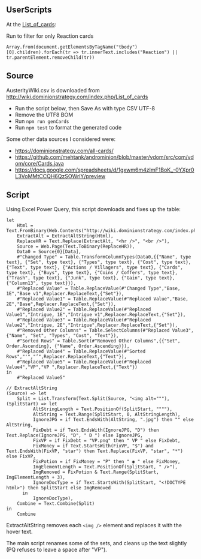 ## UserScripts

At the [List_of_cards](http://wiki.dominionstrategy.com/index.php/List_of_cards):

Run to filter for only Reaction cards

    Array.from(document.getElementsByTagName("tbody")[0].children).forEach(tr => tr.innerText.includes("Reaction") || tr.parentElement.removeChild(tr))

## Source

AusterityWiki.csv is downloaded from http://wiki.dominionstrategy.com/index.php/List_of_cards

* Run the script below, then Save As with type CSV UTF-8
* Remove the UTF8 BOM
* Run `npm run genCards`
* Run `npm test` to format the generated code

Some other data sources I considered were:

* https://dominionstrategy.com/all-cards/
* https://github.com/mehtank/androminion/blob/master/vdom/src/com/vdom/core/Cards.java
* https://docs.google.com/spreadsheets/d/1gxwm6m4zImF1BoK_-0YXpr0L3VoMMtCCQH6QzSOWrlY/preview

## Script

Using Excel Power Query, this script downloads and fixes up the table:

```
let
    Html = Text.FromBinary(Web.Contents("http://wiki.dominionstrategy.com/index.php/List_of_cards")),
    ExtractAlt = ExtractAltString(Html),
    ReplaceHR = Text.Replace(ExtractAlt, "<hr />", "<br />"),
    Source = Web.Page(Text.ToBinary(ReplaceHR)),
    Data0 = Source{0}[Data],
    #"Changed Type" = Table.TransformColumnTypes(Data0,{{"Name", type text}, {"Set", type text}, {"Types", type text}, {"Cost", type text}, {"Text", type text}, {"Actions / Villagers", type text}, {"Cards", type text}, {"Buys", type text}, {"Coins / Coffers", type text}, {"Trash", type text}, {"Junk", type text}, {"Gain", type text}, {"Column13", type text}}),
    #"Replaced Value" = Table.ReplaceValue(#"Changed Type","Base, 1E","Base v1",Replacer.ReplaceText,{"Set"}),
    #"Replaced Value1" = Table.ReplaceValue(#"Replaced Value","Base, 2E","Base",Replacer.ReplaceText,{"Set"}),
    #"Replaced Value2" = Table.ReplaceValue(#"Replaced Value1","Intrigue, 1E","Intrigue v1",Replacer.ReplaceText,{"Set"}),
    #"Replaced Value3" = Table.ReplaceValue(#"Replaced Value2","Intrigue, 2E","Intrigue",Replacer.ReplaceText,{"Set"}),
    #"Removed Other Columns" = Table.SelectColumns(#"Replaced Value3",{"Name", "Set", "Types", "Cost", "Text"}),
    #"Sorted Rows" = Table.Sort(#"Removed Other Columns",{{"Set", Order.Ascending}, {"Name", Order.Ascending}}),
    #"Replaced Value4" = Table.ReplaceValue(#"Sorted Rows","'","’",Replacer.ReplaceText,{"Text"}),
    #"Replaced Value5" = Table.ReplaceValue(#"Replaced Value4","VP","VP ",Replacer.ReplaceText,{"Text"})
in
    #"Replaced Value5"

// ExtractAltString 
(Source) => let
    Split = List.Transform(Text.Split(Source, "<img alt="""), (SplitStart) => let
          AltStringLength = Text.PositionOf(SplitStart, """"),
          AltString = Text.Range(SplitStart, 0, AltStringLength),
          IgnoreJPG = if Text.EndsWith(AltString, ".jpg") then "" else AltString,
          FixDebt = if Text.EndsWith(IgnoreJPG, "D") then Text.Replace(IgnoreJPG, "D", " D ") else IgnoreJPG,
          FixVP = if FixDebt = "VP.png" then " VP " else FixDebt,
          FixMoney = if Text.StartsWith(FixVP, "$") and Text.EndsWith(FixVP, "star") then Text.Replace(FixVP, "star", "*") else FixVP,
          FixPotion = if FixMoney = "P" then " ◉ " else FixMoney,
          ImgElementLength = Text.PositionOf(SplitStart, " />"),
          ImgRemoved = FixPotion & Text.Range(SplitStart, ImgElementLength + 3),
          IgnoreDocType = if Text.StartsWith(SplitStart, "<!DOCTYPE html>") then SplitStart else ImgRemoved
      in
          IgnoreDocType),
    Combine = Text.Combine(Split)
in
    Combine
```

ExtractAltString removes each `<img />` element and replaces it with the hover text.

The main script renames some of the sets, and cleans up the text slightly (PQ refuses to leave a space after "VP").
